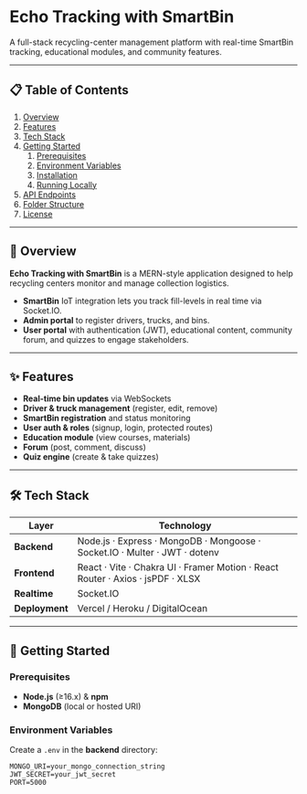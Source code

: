 # Echo Tracking with SmartBin

A full-stack recycling-center management platform with real-time SmartBin tracking, educational modules, and community features.

---

## 📋 Table of Contents

1. [Overview](#overview)  
2. [Features](#features)  
3. [Tech Stack](#tech-stack)  
4. [Getting Started](#getting-started)  
   1. [Prerequisites](#prerequisites)  
   2. [Environment Variables](#environment-variables)  
   3. [Installation](#installation)  
   4. [Running Locally](#running-locally)  
5. [API Endpoints](#api-endpoints)  
6. [Folder Structure](#folder-structure)  
7. [License](#license)  

---

## 🧐 Overview

**Echo Tracking with SmartBin** is a MERN-style application designed to help recycling centers monitor and manage collection logistics.  
- **SmartBin** IoT integration lets you track fill-levels in real time via Socket.IO.  
- **Admin portal** to register drivers, trucks, and bins.  
- **User portal** with authentication (JWT), educational content, community forum, and quizzes to engage stakeholders.  

---

## ✨ Features

- **Real-time bin updates** via WebSockets  
- **Driver & truck management** (register, edit, remove)  
- **SmartBin registration** and status monitoring  
- **User auth & roles** (signup, login, protected routes)  
- **Education module** (view courses, materials)  
- **Forum** (post, comment, discuss)  
- **Quiz engine** (create & take quizzes)  

---

## 🛠 Tech Stack

| Layer          | Technology                |
| -------------- | ------------------------- |
| **Backend**    | Node.js · Express · MongoDB · Mongoose · Socket.IO · Multer · JWT · dotenv |
| **Frontend**   | React · Vite · Chakra UI · Framer Motion · React Router · Axios · jsPDF · XLSX |
| **Realtime**   | Socket.IO                 |
| **Deployment** | Vercel / Heroku / DigitalOcean  |

---

## 🚀 Getting Started

### Prerequisites

- **Node.js** (≥16.x) & **npm**  
- **MongoDB** (local or hosted URI)  

### Environment Variables

Create a `.env` in the **backend** directory:

```dotenv
MONGO_URI=your_mongo_connection_string
JWT_SECRET=your_jwt_secret
PORT=5000
